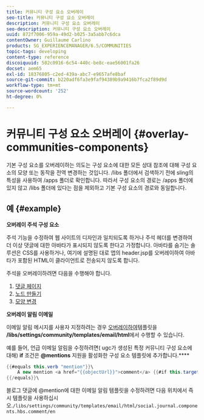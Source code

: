 ```yaml
---
title: 커뮤니티 구성 요소 오버레이
seo-title: 커뮤니티 구성 요소 오버레이
description: 커뮤니티 구성 요소 오버레이
seo-description: 커뮤니티 구성 요소 오버레이
uuid: 872f7006-959a-49d2-b025-3a5abb7c6dca
contentOwner: Guillaume Carlino
products: SG_EXPERIENCEMANAGER/6.5/COMMUNITIES
topic-tags: developing
content-type: reference
discoiquuid: 502c0916-6c54-440c-be8c-eae56001fa26
docset: aem65
exl-id: 18376805-c2ed-439a-abc7-e9657afe8baf
source-git-commit: b220adf6fa3e9faf94389b9a9416b7fca2f89d9d
workflow-type: tm+mt
source-wordcount: '252'
ht-degree: 0%

---
```


# 커뮤니티 구성 요소 오버레이 {#overlay-communities-components}

기본 구성 요소를 오버레이하는 의도는 구성 요소에 대한 모든 상대 참조에 대해 구성 요소의 모양 또는 동작을 전역 변경하는 것입니다. [](/help/communities/client-customize.md#overlays) /libs 폴더에서 검색하기 전에 sling의 특성을 사용하여 /apps 폴더로 확인합니다. 따라서 구성 요소의 경로는 /apps 폴더에 있지 않고 /libs 폴더에 있다는 점을 제외하고 기본 구성 요소의 경로와 동일합니다.

## 예 {#example}

**오버레이 주석 구성 요소**

주석 기능을 수정하여 웹 사이트의 디자인과 일치되도록 하거나 주석 헤더를 변경하여 더 이상 댓글에 대한 아바타가 표시되지 않도록 한다고 가정합니다. 아바타를 숨기는 솔루션은 CSS를 사용하거나, 여기에 설명된 대로 앱의 header.jsp를 오버레이하여 아바타가 포함된 HTML이 클라이언트로 전송되지 않도록 합니다.

주석을 오버레이하려면 다음을 수행해야 합니다.

1. [댓글 페이지](/help/communities/overlay-create-comments-page.md)
1. [노드 만들기](/help/communities/overlay-create-nodes.md)
1. [모양 변경](/help/communities/overlay-alter-appearance.md)

**오버레이 알림 이메일**

이메일 알림 메시지를 사용자 지정하려는 경우 [오버레이하여](/help/communities/client-customize.md#overlays)템플릿을 **/libs/settings/community/templates/email/html**&#x200B;에서 수행할 수 있습니다.

예를 들어, 언급 이메일 알림을 수정하려면( ugc가 생성된 특정 커뮤니티 구성 요소에 대해) **if** 조건은 **@mentions** 지원을 활성화한 구성 요소 템플릿에 추가합니다.****

```java
{{#equals this.verb "mention"}}\
    A new mention <a href="{{objectUrl}}">comment</a> {{#if this.target.properties.[jcr:title]}}to the article "{{{target.displayName}}}" {{/if}}was added by {{{user.name}}} on {{dateUtil this.published format="EEE, d MMM yyyy HH:mm:ss z"}}.\n \
{{/equals}}\
```

블로그 댓글에 @mention에 대한 이메일 알림 템플릿을 수정하려면 다음 위치에서 즉시 템플릿을 사용하십시오.`/libs/settings/community/templates/email/html/social.journal.components.hbs.comment/en`
